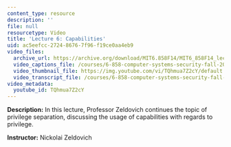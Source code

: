 ```yaml
---
content_type: resource
description: ''
file: null
resourcetype: Video
title: 'Lecture 6: Capabilities'
uid: ac5eefcc-2724-8676-7f96-f19ce0aa4eb9
video_files:
  archive_url: https://archive.org/download/MIT6.858F14/MIT6_858F14_lec06_300k.mp4
  video_captions_file: /courses/6-858-computer-systems-security-fall-2014/d5f2f077a1f65c6180fadec7cc97db61_TQhmua7Z2cY.vtt
  video_thumbnail_file: https://img.youtube.com/vi/TQhmua7Z2cY/default.jpg
  video_transcript_file: /courses/6-858-computer-systems-security-fall-2014/20f5343a215f11a03136c0937347a490_TQhmua7Z2cY.pdf
video_metadata:
  youtube_id: TQhmua7Z2cY
---
```


**Description:** In this lecture, Professor Zeldovich continues the topic of privilege separation, discussing the usage of capabilities with regards to privilege.

**Instructor:** Nickolai Zeldovich